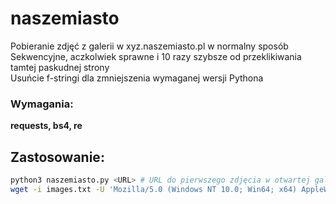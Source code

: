 # naszemiasto
Pobieranie zdjęć z galerii w xyz.naszemiasto.pl w normalny sposób  
Sekwencyjne, aczkolwiek sprawne i 10 razy szybsze od przeklikiwania tamtej paskudnej strony  
Usuńcie f-stringi dla zmniejszenia wymaganej wersji Pythona  

### Wymagania:
**requests, bs4, re**

## Zastosowanie:

```bash
python3 naszemiasto.py <URL> # URL do pierwszego zdjęcia w otwartej galerii  
wget -i images.txt -U 'Mozilla/5.0 (Windows NT 10.0; Win64; x64) AppleWebKit/537.36 (KHTML, like Gecko) Chrome/75.0.3770.100 Safari/537.36' # pobiera do obecnego folderu
```
